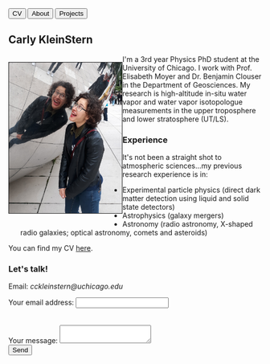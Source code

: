 

<div class="topnav">
  <a href="https://carlykleinstern.github.io/KleinStern_CV_publish.pdf">
    <button>CV</button></a>
  <a href="https://carlykleinstern.github.io/aboutme.html">
    <button>About</button></a>
  <a href="https://carlykleinstern.github.io/projects.html">
    <button>Projects</button></a>
</div>

         

         
## **Carly KleinStern**






<div>
    <p style="float: left;"><img src="photos/bean.jpg" height=300px width=auto border="1px"></p>
    <p>I'm a 3rd year Physics PhD student at the University of Chicago. I work with Prof. Elisabeth Moyer and Dr. Benjamin Clouser in the Department of Geosciences. My research is high-altitude in-situ water vapor and water vapor isotopologue measurements in the upper troposphere and lower stratosphere (UT/LS). </p>
</div>



### **Experience**
It's not been a straight shot to atmospheric sciences...my previous research experience is in:

- Experimental particle physics (direct dark matter detection using liquid and solid state detectors)
- Astrophysics (galaxy mergers)
- Astronomy (radio astronomy, X-shaped radio galaxies; optical astronomy, comets and asteroids)

You can find my CV [here](https://carlykleinstern.github.io/KleinStern_CV_publish.pdf).


### **Let's talk!**
Email: _cckleinstern@uchicago.edu_

<form
  action="https://formspree.io/f/mwkypbvd"
  method="POST"
>
  <label>
    Your email address:
    <input type="email" name="_replyto">
  </label>
  <br>
  <br>
  <br>
  <label>
    Your message:
    <textarea name="message"></textarea>
  </label>
  <!-- your other form fields go here -->
  <br>
  <button type="submit">Send</button>
</form>
